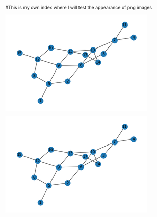 #This is my own index where I will test the appearance of png images

<img src="images/google arch.png" alt="google archetecture" class="inline"/>

<img
src="images/google arch.png"
raw=true
alt="Subject Pronouns"
style="margin-right: 10px;"
/>

